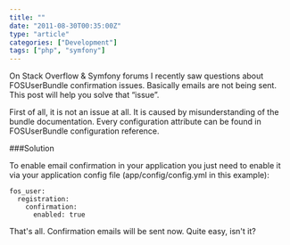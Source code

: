 ```yaml
---
title: ""
date: "2011-08-30T00:35:00Z"
type: "article"
categories: ["Development"]
tags: ["php", "symfony"]
---
```


On Stack Overflow & Symfony forums I recently saw questions about FOSUserBundle confirmation issues. Basically emails are not being sent. This post will help you solve that “issue”.

First of all, it is not an issue at all. It is caused by misunderstanding of the bundle documentation. Every configuration attribute can be found in FOSUserBundle configuration reference.

###Solution

To enable email confirmation in your application you just need to enable it via your application config file (app/config/config.yml in this example):

```
fos_user:
  registration:
    confirmation:
      enabled: true
```

That's all. Confirmation emails will be sent now. Quite easy, isn't it?
